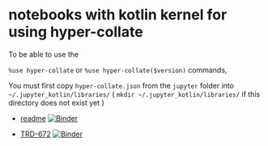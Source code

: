 # notebooks with kotlin kernel for using hyper-collate

To be able to use the 

`%use hyper-collate`
or
`%use hyper-collate($version)`
commands,

You must first copy `hyper-collate.json` from the `jupyter` folder into `~/.jupyter_kotlin/libraries/`
( `mkdir ~/.jupyter_kotlin/libraries/` if this directory does not exist yet )  

* [readme](https://github.com/HuygensING/hyper-collate/blob/develop/notebooks/hyper-collate-readme.ipynb)   [![Binder](https://mybinder.org/badge_logo.svg)](https://mybinder.org/v2/gh/HuygensING/hyper-collate/develop?filepath=notebooks%2Fhyper-collate-readme.ipynb)

* [TRD-672](https://github.com/HuygensING/hyper-collate/blob/develop/notebooks/trd-672.ipynb)   [![Binder](https://mybinder.org/badge_logo.svg)](https://mybinder.org/v2/gh/HuygensING/hyper-collate/develop?filepath=notebooks%2Ftrd-672.ipynb)
